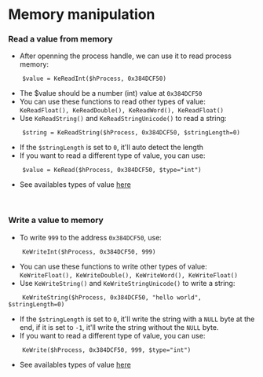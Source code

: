 # Memory manipulation
### Read a value from memory
- After openning the process handle, we can use it to read process memory:
```autoit
    $value = KeReadInt($hProcess, 0x384DCF50)
```
- The $value should be a number (int) value at ```0x384DCF50```
- You can use these functions to read other types of value: ```KeReadFloat(), KeReadDouble(), KeReadWord(), KeReadFloat()```
- Use ```KeReadString()``` and ```KeReadStringUnicode()``` to read a string:
```autoit
    $string = KeReadString($hProcess, 0x384DCF50, $stringLength=0)
```
- If the ```$stringLength``` is set to ```0```, it'll auto detect the length
- If you want to read a different type of value, you can use:
```autoit
    $value = KeRead($hProcess, 0x384DCF50, $type="int")
```
- See availables types of value [here](https://www.autoitscript.com/autoit3/docs/functions/DllStructCreate.htm)

<br>

### Write a value to memory
- To write ```999``` to the address ```0x384DCF50```, use:
```autoit
    KeWriteInt($hProcess, 0x384DCF50, 999)
```
- You can use these functions to write other types of value: ```KeWriteFloat(), KeWriteDouble(), KeWriteWord(), KeWriteFloat()```
- Use ```KeWriteString()``` and ```KeWriteStringUnicode()``` to write a string:
```autoit
    KeWriteString($hProcess, 0x384DCF50, "hello world", $stringLength=0)
```
- If the ```$stringLength``` is set to ```0```, it'll write the string with a ```NULL``` byte at the end, if it is set to ```-1```, it'll write the string without the ```NULL``` byte.
- If you want to read a different type of value, you can use:
```autoit
    KeWrite($hProcess, 0x384DCF50, 999, $type="int")
```
- See availables types of value [here](https://www.autoitscript.com/autoit3/docs/functions/DllStructCreate.htm)
